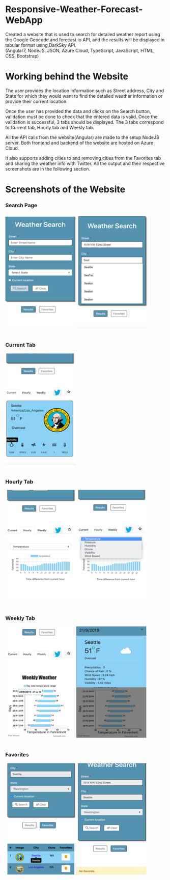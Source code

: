 # Responsive-Weather-Forecast-WebApp
Created a website that is used to search for detailed weather report using the Google Geocode and forecast.io API, and the results will be displayed in tabular format using DarkSky API.<br>
(Angular7, NodeJS, JSON, Azure Cloud, TypeScript, JavaScript, HTML, CSS, Bootstrap)



<h1>Working behind the Website</h1>
The user provides the location information such as Street address, City and State for which they would want to find the detailed weather information or provide their current location.  
 
Once the user has provided the data and clicks on the Search button, validation must be done to check that the entered data is valid. Once the validation is successful, 3 tabs should be displayed. The 3 tabs correspond to Current tab, Hourly tab and Weekly tab.  

All the API calls from the website(Angular) are made to the setup NodeJS server. Both frontend and backend of the website are hosted on Azure Cloud. 

It also supports adding cities to and removing cities from the Favorites tab and sharing the weather info with Twitter. All the output and their respective screenshots are in the following section.

<h1>Screenshots of the Website</h1>

<p ><b>
<h3>Search Page</h3>
<img height="350" width="220" src="https://github.com/agjay96/Responsive-Weather-Forecast-WebApp/blob/master/images/Step1.png">
  <img height="360" width="225" src="https://github.com/agjay96/Responsive-Weather-Forecast-WebApp/blob/master/images/Step2.png"><br><br>
<h3>Current Tab</h3>
<img height="350" width="220" src="https://github.com/agjay96/Responsive-Weather-Forecast-WebApp/blob/master/images/Step3.png"><br><br>
<h3>Hourly Tab</h3>
<img height="350" width="220" height="350" width="220" src="https://github.com/agjay96/Responsive-Weather-Forecast-WebApp/blob/master/images/Step3.5.png">
  <img height="350" width="220" src="https://github.com/agjay96/Responsive-Weather-Forecast-WebApp/blob/master/images/Step4.png"><br><br>
<h3>Weekly Tab</h3>
<img height="350" width="220" src="https://github.com/agjay96/Responsive-Weather-Forecast-WebApp/blob/master/images/Step5.png">
  <img height="350" width="220" src="https://github.com/agjay96/Responsive-Weather-Forecast-WebApp/blob/master/images/Step6.png"><br><br>
<h3>Favorites</h3>
<img height="350" width="220" src="https://github.com/agjay96/Responsive-Weather-Forecast-WebApp/blob/master/images/Step7.png">
  <img height="350" width="220" src="https://github.com/agjay96/Responsive-Weather-Forecast-WebApp/blob/master/images/Step8.png"><br><br>
  </b></p>

